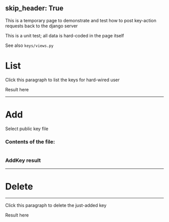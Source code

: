 skip_header: True
---

This is a temporary page to demonstrate and test how to post key-action requests back to the django server

This is a unit test; all data is hard-coded in the page itself

See also `keys/views.py`

<!-- this exposes the getCookie function -->
<script type="text/javascript" src="/assets/r2lab/xhttp-django.js"></script>

<h1>List</h1>

<div id="get-key"><p>Click this paragraph to list the keys for hard-wired user</p>
<p id='get-keys'>Result here</p>
</div>

<script>
var get_keys = function() {
    var request = {
    /* empty record for get_keys; user is deduced from logged-in user */
    }
    post_xhttp_django('/keys/get/', request, function(xhttp) {
        if (xhttp.readyState == 4 && xhttp.status == 200) {
            console.log(xhttp.responseText);
	    var rendered_keys = "<ul>";
	    // decoding
	    var keys = JSON.parse(xhttp.responseText);
	    keys.forEach(function(key){
	       rendered_keys += "<li>[id=" + key['key_id'] + "]<br/>" + key['key'] + "</li>";
	    })
            $("#get-keys").html(rendered_keys);
	    
	    console.log("answer=" + xhttp.responseText);
      }});
}
$(function(){$('#get-key').click(get_keys);})
</script>

******************************

<h1>Add</h1>

<label class="btn btn-primary" for="my-file-selector">
    <input id="my-file-selector"
    type="file" style="display:none;" onchange="$('#upload-file-info').html($(this).val());">
    Select public key file 
</label>
<span class='label label-info' id="upload-file-info"></span>

<h3>Contents of the file:</h3>
<pre id="file-content"></pre>

<h3>AddKey result</h3>
<span id="add-response"></span>


<script>
// an example of how to add a key
function displayContents(contents) {
  $('#file-content').html(contents);
}
var add_key = function(key) {
    displayContents(key);
    var request = { "key" : key };
    post_xhttp_django('/keys/add', request, function(xhttp) {
        if (xhttp.readyState == 4 && xhttp.status == 200) {
            document.getElementById("add-response").innerHTML = xhttp.responseText;
	    // decoding
	    var answer = JSON.parse(xhttp.responseText);
	    console.log("answer=" + answer);
	    added_key_uuid = answer['uuid'];
	}})
}
function addKeyFromFile(e) {
  var file = e.target.files[0];
  if (!file) {
    console.log("addKeyFromFile - missed");
    return;
  }
  console.log("addKeyFromFile");
  var reader = new FileReader();
  reader.onload = function(e) {
    var key = e.target.result;
    add_key(key);
  };
  reader.readAsText(file);
}
$(function(){document.getElementById('my-file-selector').addEventListener('change', addKeyFromFile, false)});
</script>


******************************

<h1>Delete</h1>

---
<div id="delete-key"><p>Click this paragraph to delete the just-added key</p>
<p id='delete-response'>Result here</p>
</div>

<script>
// an example of how to delete a key
var delete_key = function() {
    var request = { "uuid" : added_key_uuid };
    post_xhttp_django('/keys/delete', request, function(xhttp) {
      if (xhttp.readyState == 4 && xhttp.status == 200) {
          document.getElementById("delete-response").innerHTML = xhttp.responseText;
	  // decoding
	  var answer = JSON.parse(xhttp.responseText);
	  console.log(answer);
      }});
}
$(function(){$('#delete-key').click(delete_key);})
</script>
